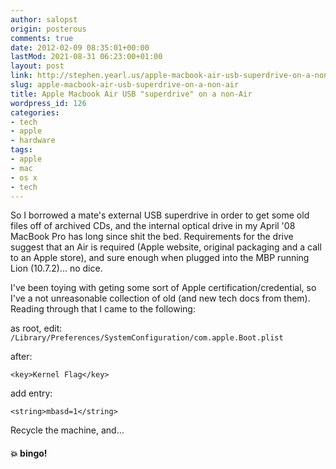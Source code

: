 ```yaml
---
author: salopst
origin: posterous
comments: true
date: 2012-02-09 08:35:01+00:00
lastMod: 2021-08-31 06:23:00+01:00
layout: post
link: http://stephen.yearl.us/apple-macbook-air-usb-superdrive-on-a-non-air
slug: apple-macbook-air-usb-superdrive-on-a-non-air
title: Apple Macbook Air USB "superdrive" on a non-Air
wordpress_id: 126
categories:
- tech
- apple
- hardware
tags:
- apple
- mac
- os x
- tech
---
```



So I borrowed a mate's external USB superdrive in order to get some
old files off of archived CDs, and the internal optical drive in my
April '08 MacBook Pro has long since shit the bed. Requirements for the
drive suggest that an Air is required (Apple website, original
packaging and a call to an Apple store), and sure enough when plugged
into the MBP running Lion (10.7.2)... no dice.

I've been toying with geting some sort of Apple
certification/credential, so I've a not unreasonable collection of old
(and new tech docs from them). Reading through that I came to the
following:

as root, edit:
`/Library/Preferences/SystemConfiguration/com.apple.Boot.plist`

after:

`<key>Kernel Flag</key>` 

add entry:

`<string>mbasd=1</string>`

Recycle the machine, and...
#### 💥 bingo!